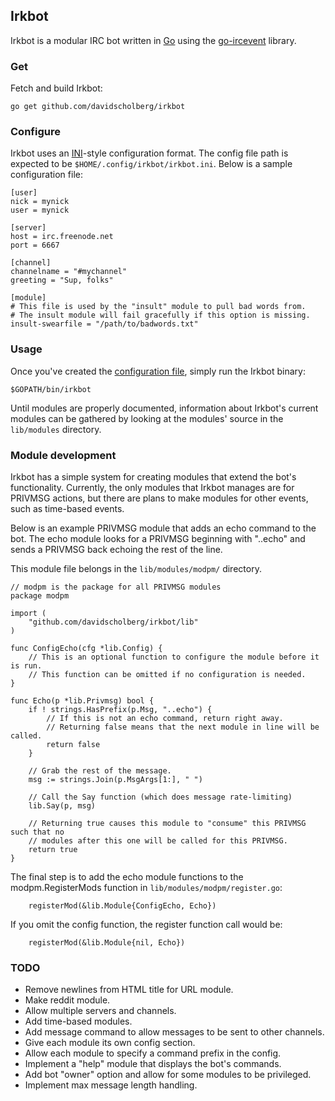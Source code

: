 ## Irkbot

Irkbot is a modular IRC bot written in [Go](https://golang.org/) using the [go-ircevent](https://github.com/thoj/go-ircevent) library.

### Get

Fetch and build Irkbot:

```
go get github.com/davidscholberg/irkbot
```

### Configure

Irkbot uses an [INI](https://en.wikipedia.org/wiki/INI_file)-style configuration format. The config file path is expected to be `$HOME/.config/irkbot/irkbot.ini`. Below is a sample configuration file:

```
[user]
nick = mynick
user = mynick

[server]
host = irc.freenode.net
port = 6667

[channel]
channelname = "#mychannel"
greeting = "Sup, folks"

[module]
# This file is used by the "insult" module to pull bad words from.
# The insult module will fail gracefully if this option is missing.
insult-swearfile = "/path/to/badwords.txt"
```

### Usage

Once you've created the [configuration file](#configure), simply run the Irkbot binary:

```
$GOPATH/bin/irkbot
```

Until modules are properly documented, information about Irkbot's current modules can be gathered by looking at the modules' source in the `lib/modules` directory.

### Module development

Irkbot has a simple system for creating modules that extend the bot's functionality. Currently, the only modules that Irkbot manages are for PRIVMSG actions, but there are plans to make modules for other events, such as time-based events.

Below is an example PRIVMSG module that adds an echo command to the bot. The echo module looks for a PRIVMSG beginning with "..echo" and sends a PRIVMSG back echoing the rest of the line.

This module file belongs in the `lib/modules/modpm/` directory.

```golang
// modpm is the package for all PRIVMSG modules
package modpm

import (
    "github.com/davidscholberg/irkbot/lib"
)

func ConfigEcho(cfg *lib.Config) {
    // This is an optional function to configure the module before it is run.
    // This function can be omitted if no configuration is needed.
}

func Echo(p *lib.Privmsg) bool {
    if ! strings.HasPrefix(p.Msg, "..echo") {
        // If this is not an echo command, return right away.
        // Returning false means that the next module in line will be called.
        return false
    }

    // Grab the rest of the message.
    msg := strings.Join(p.MsgArgs[1:], " ")

    // Call the Say function (which does message rate-limiting)
    lib.Say(p, msg)

    // Returning true causes this module to "consume" this PRIVMSG such that no
    // modules after this one will be called for this PRIVMSG.
    return true
}
```

The final step is to add the echo module functions to the modpm.RegisterMods function in `lib/modules/modpm/register.go`:

```golang
    registerMod(&lib.Module{ConfigEcho, Echo})
```

If you omit the config function, the register function call would be:

```golang
    registerMod(&lib.Module{nil, Echo})
```

### TODO

* Remove newlines from HTML title for URL module.
* Make reddit module.
* Allow multiple servers and channels.
* Add time-based modules.
* Add message command to allow messages to be sent to other channels.
* Give each module its own config section.
* Allow each module to specify a command prefix in the config.
* Implement a "help" module that displays the bot's commands.
* Add bot "owner" option and allow  for some modules to be privileged.
* Implement max message length handling.
